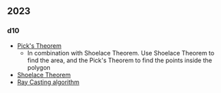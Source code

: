 ## 2023
### d10
- [Pick's Theorem](https://artofproblemsolving.com/wiki/index.php/Pick%27s_Theorem)
  - In combination with Shoelace Theorem. Use Shoelace Theorem to find the area, and the Pick's Theorem to find the points inside the polygon
- [Shoelace Theorem](https://artofproblemsolving.com/wiki/index.php/Shoelace_Theorem)
- [Ray Casting algorithm](https://en.wikipedia.org/wiki/Point_in_polygon)